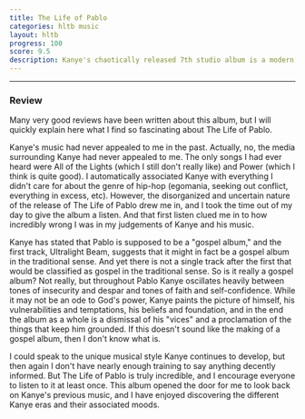 ```yaml
---
title: The Life of Pablo
categories: hltb music
layout: hltb
progress: 100
score: 9.5
description: Kanye's chaotically released 7th studio album is a modern take on the idea of a gospel album.
---
```

<hr>

### Review

Many very good reviews have been written about this album, but I will quickly explain here what I find so fascinating about The Life of Pablo.

Kanye's music had never appealed to me in the past. Actually, no, the media surrounding Kanye had never appealed to me. The only songs I had ever heard were All of the Lights (which I still don't really like) and Power (which I think is quite good). I automatically associated Kanye with everything I didn't care for about the genre of hip-hop (egomania, seeking out conflict, everything in excess, etc). However, the disorganized and uncertain nature of the release of The Life of Pablo drew me in, and I took the time out of my day to give the album a listen. And that first listen clued me in to how incredibly wrong I was in my judgements of Kanye and his music.

Kanye has stated that Pablo is supposed to be a "gospel album," and the first track, Ultralight Beam, suggests that it might in fact be a gospel album in the traditional sense. And yet there is not a single track after the first that would be classified as gospel in the traditional sense. So is it really a gospel album? Not really, but throughout Pablo Kanye oscillates heavily between tones of insecurity and despar and tones of faith and self-confidence. While it may not be an ode to God's power, Kanye paints the picture of himself, his vulnerabilities and temptations, his beliefs and foundation, and in the end the album as a whole is a dismissal of his "vices" and a proclamation of the things that keep him grounded. If this doesn't sound like the making of a gospel album, then I don't know what is.

I could speak to the unique musical style Kanye continues to develop, but then again I don't have nearly enough training to say anything decently informed. But The Life of Pablo is truly incredible, and I encourage everyone to listen to it at least once. This album opened the door for me to look back on Kanye's previous music, and I have enjoyed discovering the different Kanye eras and their associated moods.
